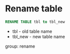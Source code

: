 # Rename table

```sql
RENAME TABLE tbl to tbl_new
```

- tbl - old table name
- tbl_new - new table name

group: rename
